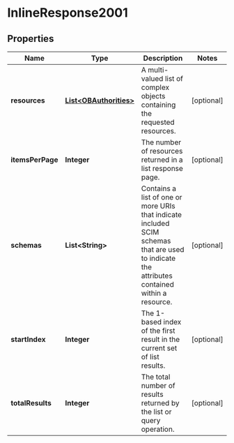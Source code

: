 
# InlineResponse2001

## Properties
Name | Type | Description | Notes
------------ | ------------- | ------------- | -------------
**resources** | [**List&lt;OBAuthorities&gt;**](OBAuthorities.md) | A multi-valued list of complex objects containing the requested resources. |  [optional]
**itemsPerPage** | **Integer** | The number of resources returned in a list response page. |  [optional]
**schemas** | **List&lt;String&gt;** | Contains a list of one or more URIs that indicate included SCIM schemas that are used to indicate the attributes contained within a resource. |  [optional]
**startIndex** | **Integer** | The 1-based index of the first result in the current set of list results. |  [optional]
**totalResults** | **Integer** | The total number of results returned by the list or query operation. |  [optional]




